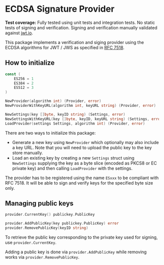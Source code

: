 ECDSA Signature Provider
========================

**Test coverage:** Fully tested using unit tests and integration tests. No static tests of signing and verification. Signing and verification manually validated against [jwt.io](https://jwt.io).

This package implements a verification and siging provider using the ECDSA algorithms for JWT / JWS as specified in [RFC 7518](https://tools.ietf.org/html/rfc7518).

How to initialize
-----------------

```go
const (
	ES256 = 1
	ES384 = 2
	ES512 = 3
)

NewProvider(algorithm int) (Provider, error)
NewProviderWithKeyURL(algorithm int, keyURL string) (Provider, error)

NewSettings(key []byte, keyID string) (Settings, error)
NewSettingsWithKeyURL(key []byte, keyID, keyURL string) (Settings, error)
LoadProvider(settings Settings, algorithm int) (Provider, error)
```

There are two ways to initialize this package:

- Generate a new key using `NewProvider` which optionally may also include a key URL. Note that you will need to upload the public key to the key store manually.
- Load an existing key by creating a new `Settings` struct using `NewSettings` supplying the key as a byte slice (encoded as PKCS8 or EC private key) and then calling `LoadProvider` with the settings.

The provider has to be registered using the name `ESxxx` to be compliant with RFC 7518. It will be able to sign and verify keys for the specified byte size only.

Managing public keys
--------------------

```go
provider.CurrentKey() publickey.PublicKey

provider.AddPublicKey(key publickey.PublicKey) error
provider.RemovePublicKey(keyID string)
```

To retrieve the public key corresponding to the private key used for signing, use `provider.CurrentKey`.

Adding a public key is done via `provider.AddPublicKey` while removing works via `provider.RemovePublicKey`.
